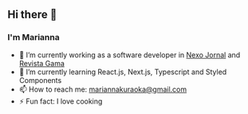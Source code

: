 ## Hi there 👋

### I'm Marianna

- 🔭 I’m currently working as a software developer in [Nexo Jornal](https://www.nexojornal.com.br/) and [Revista Gama](https://gamarevista.com.br)
- 🌱 I’m currently learning React.js, Next.js, Typescript and Styled Components
- 📫 How to reach me: mariannakuraoka@gmail.com
- ⚡ Fun fact: I love cooking
